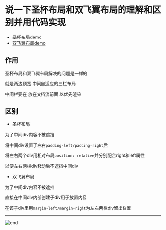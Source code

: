 
# **说一下圣杯布局和双飞翼布局的理解和区别并用代码实现**
- [圣杯布局demo](https://github.com/techpang666/html_css_js/blob/master/code/html/grail.html)
- [双飞翼布局demo](https://github.com/techpang666/html_css_js/blob/master/code/html/double_wings.html)

## **作用**
圣杯布局和双飞翼布局解决的问题是一样的

就是两边顶宽 中间自适应的三栏布局

中间栏要在 放在文档流前面 以优先渲染

## **区别**
- 圣杯布局

为了中间div内容不被遮挡

将中间div设置了左右`padding-left/padding-right`后

将左右两个div用相对布局`position: relative`并分别配合right和left属性

以便左右两栏div移动后不遮挡中间div

- 双飞翼布局

为了中间div内容不被遮挡

直接在中间div内部创建子div用于放置内容

在该子div里用`margin-left/margin-right`为左右两栏div留出位置

------
![end](https://gitee.com/techpang/img_emoji_libs/raw/master/img_bed/markdown_images/end.jpg '富婆加我吧不想努力了')
